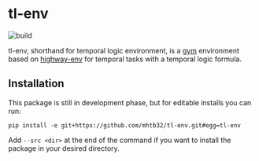 # tl-env
![build](https://github.com/mhtb32/tl-env/workflows/build/badge.svg)

tl-env, shorthand for temporal logic environment, is a [gym](https://github.com/openai/gym) environment based on
[highway-env](https://github.com/eleurent/highway-env) for temporal tasks with a temporal logic formula.
## Installation
This package is still in development phase, but for editable installs you can run:
```commandline
pip install -e git+https://github.com/mhtb32/tl-env.git#egg=tl-env
```
Add `--src <dir>` at the end of the command if you want to install the package in your desired directory.